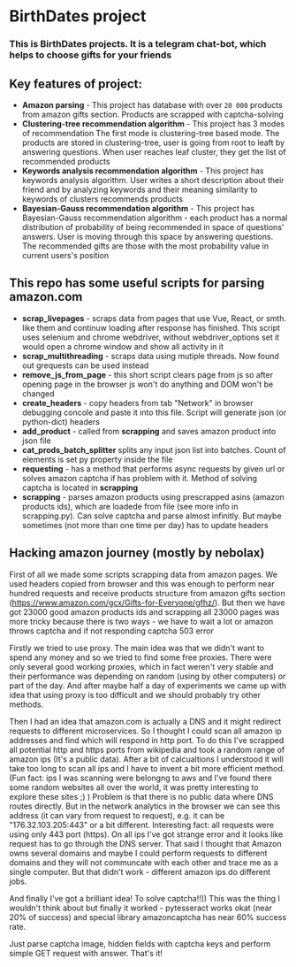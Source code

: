 # BirthDates project
### This is BirthDates projects. It is a telegram chat-bot, which helps to choose gifts for your friends

## Key features of project:
- **Amazon parsing** - This project has database with over `20 000` 
products from amazon gifts section. Products are scrapped with captcha-solving
- **Clustering-tree recommendation algorithm** - This project has 3 modes of recommendation
The first mode is clustering-tree based mode. The products are stored in clustering-tree,
user is going from root to leaft by answering questions. When user reaches leaf cluster, 
they get the list of recommended products
- **Keywords analysis recommendation algorithm** - This project has keywords analysis algorithm.
User writes a short description about their friend and by analyzing keywords and their meaning
similarity to keywords of clusters recommends products
- **Bayesian-Gauss recommendation algorithm** - This project has Bayesian-Gauss recommendation
algorithm - each product has a normal distribution of probability of being recommended in
space of questions' answers. User is moving through this space by answering questions.
The recommended gifts are those with the most probability value in current users's
position

## This repo has some useful scripts for parsing amazon.com

- **scrap_livepages** - scraps data from pages that use Vue, React, or smth. like them and continuw loading after response has finished. This script uses selenium and chrome webdriver, without webdriver_options set it would open a chrome window and show all activity in it
- **scrap_multithreading** - scraps data using mutiple threads. Now found out grequests can be used instead
- **remove_js_from_page** - this short script clears page from js so after opening page in the browser js won't do anything and DOM won't be changed
- **create_headers** - copy headers from tab "Network" in browser debugging concole and paste it into this file. Script will generate json (or python-dict) headers
- **add_product** - called from **scrapping** and saves amazon product into json file
- **cat_prods_batch_splitter** splits any input json list into batches. Count of elements is set py property inside the file
- **requesting** - has a method that performs async requests by given url or solves amazon captcha if has problem with it. Method of solving captcha is located in **scrapping**
- **scrapping** - parses amazon products using prescrapped asins (amazon products ids), which are loadede from file (see more info in scrapping.py). Can solve captcha and parse almost infinitly. But maybe sometimes (not more than one time per day) has to update headers

## Hacking amazon journey (mostly by nebolax)

First of all we made some scripts scrapping data from amazon pages. We used headers copied from browser and this was enough to perform near hundred requests and receive products structure from amazon gifts section (https://www.amazon.com/gcx/Gifts-for-Everyone/gfhz/). But then we have got 23000 good amazon products ids and scrapping all 23000 pages was more tricky because there is two ways - we have to wait a lot or amazon throws captcha and if not responding captcha 503 error

Firstly we tried to use proxy. The main idea was that we didn't want to spend any money and so we tried to find some free proxies. There were only several good working proxies, which in fact weren't very stable and their performance was depending on random (using by other computers) or part of the day. And after maybe half a day of experiments we came up with idea that using proxy is too difficult and we should probably try other methods.

Then I had an idea that amazon.com is actually a DNS and it might redirect requests to different microservices. So I thought I could scan all amazon ip addresses and find which will respond in http port. To do this I've scrapped all potential http and https ports from wikipedia and took a random range of amazon ips (It's a public data). After a bit of calcualtions I understood it will take too long to scan all ips and I have to invent a bit more efficient method. (Fun fact: ips I was scanning were belongng to aws and I've found there some random websites all over the world, it was pretty interesting to explore these sites ;) ) Problem is that there is no public data where DNS routes directly. But in the network analytics in the browser we can see this address (it can vary from request to request), e.g. it can be "176.32.103.205:443" or a bit different. Interesting fact: all requests were using only 443 port (https). On all ips I've got strange error and it looks like request has to go through the DNS server. That said I thought that Amazon owns several domains and maybe I could perform requests to different domains and they will not communcate with each other and trace me as a single computer. But that didn't work - different amazon ips do different jobs.

And finally I've got a brilliant idea! To solve captcha!!)) This was the thing I wouldn't think about but finally it worked - pytesseract works okat (near 20% of success) and special library amazoncaptcha has near 60% success rate.

Just parse captcha image, hidden fields with captcha keys and perform simple GET request with answer. That's it!
